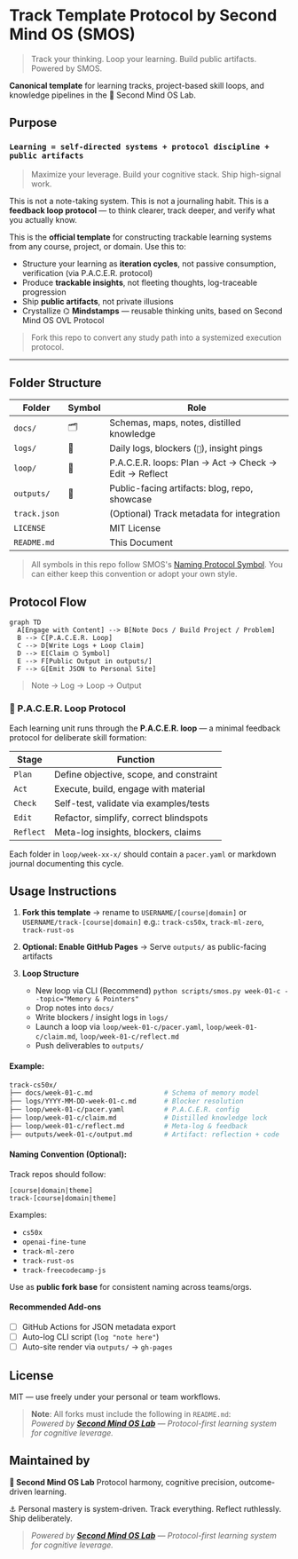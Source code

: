 # Track Template Protocol by Second Mind OS (SMOS)

> Track your thinking. Loop your learning. Build public artifacts. Powered by SMOS.

**Canonical template** for learning tracks, project-based skill loops, and knowledge pipelines in the 🧱 Second Mind OS Lab.

## Purpose

### **`Learning = self-directed systems + protocol discipline + public artifacts`**

> Maximize your leverage. Build your cognitive stack. Ship high-signal work.

This is not a note-taking system.
This is not a journaling habit.
This is a **feedback loop protocol** — to think clearer, track deeper, and verify what you actually know.

This is the **official template** for constructing trackable learning systems from any course, project, or domain. Use this to:

- Structure your learning as **iteration cycles**, not passive consumption, verification (via P.A.C.E.R. protocol)
- Produce **trackable insights**, not fleeting thoughts, log-traceable progression
- Ship **public artifacts**, not private illusions
- Crystallize ⌬ **Mindstamps** — reusable thinking units, based on Second Mind OS OVL Protocol

> Fork this repo to convert any study path into a systemized execution protocol.

---

## Folder Structure

| Folder       | Symbol | Role                                                  |
| ------------ | ------ | ----------------------------------------------------- |
| `docs/`      | 🗂️     | Schemas, maps, notes, distilled knowledge             |
| `logs/`      | 📃     | Daily logs, blockers (`🚧`), insight pings            |
| `loop/`      | 🔁     | P.A.C.E.R. loops: Plan → Act → Check → Edit → Reflect |
| `outputs/`   | 🚀     | Public-facing artifacts: blog, repo, showcase         |
| `track.json` |        | (Optional) Track metadata for integration             |
| `LICENSE`    |        | MIT License                                           |
| `README.md`  |        | This Document                                         |

> All symbols in this repo follow SMOS's [Naming Protocol Symbol](https://github.com/secondmindlab/secondmindlab/blob/19a71aa799d875c2b5dc4b7acda42394bb10f589/meta/naming-protocol-symbol.md). You can either keep this convention or adopt your own style.

## Protocol Flow

```mermaid
graph TD
  A[Engage with Content] --> B[Note Docs / Build Project / Problem]
  B --> C[P.A.C.E.R. Loop]
  C --> D[Write Logs + Loop Claim]
  D --> E[Claim ⌬ Symbol]
  E --> F[Public Output in outputs/]
  F --> G[Emit JSON to Personal Site]
```

> Note → Log → Loop → Output

### 🔁 P.A.C.E.R. Loop Protocol

Each learning unit runs through the **P.A.C.E.R. loop** — a minimal feedback protocol for deliberate skill formation:

| Stage     | Function                                |
| --------- | --------------------------------------- |
| `Plan`    | Define objective, scope, and constraint |
| `Act`     | Execute, build, engage with material    |
| `Check`   | Self-test, validate via examples/tests  |
| `Edit`    | Refactor, simplify, correct blindspots  |
| `Reflect` | Meta-log insights, blockers, claims     |

Each folder in `loop/week-xx-x/` should contain a `pacer.yaml` or markdown journal documenting this cycle.

## Usage Instructions

1. **Fork this template** → rename to `USERNAME/[course|domain]` or `USERNAME/track-[course|domain]`
   e.g.: `track-cs50x`, `track-ml-zero`, `track-rust-os`

2. **Optional: Enable GitHub Pages**
   → Serve `outputs/` as public-facing artifacts

3. **Loop Structure**
   - New loop via CLI (Recommend) `python scripts/smos.py week-01-c --topic="Memory & Pointers"`
   - Drop notes into `docs/`
   - Write blockers / insight logs in `logs/`
   - Launch a loop via `loop/week-01-c/pacer.yaml`, `loop/week-01-c/claim.md`, `loop/week-01-c/reflect.md`
   - Push deliverables to `outputs/`

#### Example:

```bash
track-cs50x/
├── docs/week-01-c.md                  # Schema of memory model
├── logs/YYYY-MM-DD-week-01-c.md       # Blocker resolution
├── loop/week-01-c/pacer.yaml          # P.A.C.E.R. config
├── loop/week-01-c/claim.md            # Distilled knowledge lock
├── loop/week-01-c/reflect.md          # Meta-log & feedback
├── outputs/week-01-c/output.md        # Artifact: reflection + code
```

#### Naming Convention (Optional):

Track repos should follow:

```
[course|domain|theme]
track-[course|domain|theme]
```

Examples:

- `cs50x`
- `openai-fine-tune`
- `track-ml-zero`
- `track-rust-os`
- `track-freecodecamp-js`

Use as **public fork base** for consistent naming across teams/orgs.

#### Recommended Add-ons

- [ ] GitHub Actions for JSON metadata export
- [ ] Auto-log CLI script (`log "note here"`)
- [ ] Auto-site render via `outputs/` → `gh-pages`

## License

MIT — use freely under your personal or team workflows.

> **Note**: All forks must include the following in `README.md`:  
> _Powered by [**Second Mind OS Lab**](https://github.com/secondmindlab) — Protocol-first learning system for cognitive leverage._

## Maintained by

**🧱 Second Mind OS Lab**
Protocol harmony, cognitive precision, outcome-driven learning.

⚓ Personal mastery is system-driven. Track everything. Reflect ruthlessly. Ship deliberately.

> _Powered by [**Second Mind OS Lab**](https://github.com/secondmindlab) — Protocol-first learning system for cognitive leverage._
